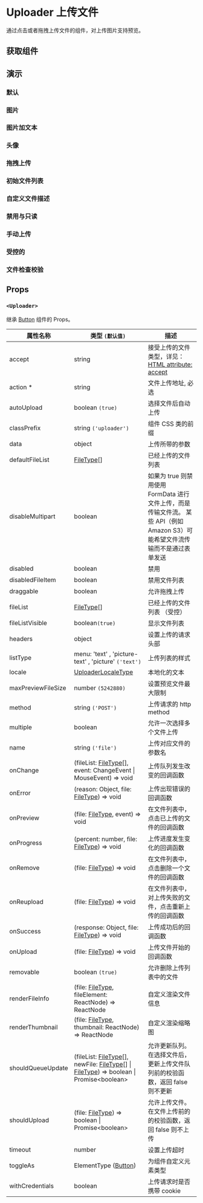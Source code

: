 # Uploader 上传文件

通过点击或者拖拽上传文件的组件，对上传图片支持预览。

## 获取组件

<!--{include:<import-guide>}-->

## 演示

### 默认

<!--{include:`basic.md`}-->

### 图片

<!--{include:`picture.md`}-->

### 图片加文本

<!--{include:`picture-text.md`}-->

### 头像

<!--{include:`avatar.md`}-->

### 拖拽上传

<!--{include:`drag-and-drop.md`}-->

### 初始文件列表

<!--{include:`file-list.md`}-->

### 自定义文件描述

<!--{include:`file-list-custom.md`}-->

### 禁用与只读

<!--{include:`disabled.md`}-->

### 手动上传

<!--{include:`manually.md`}-->

### 受控的

<!--{include:`controlled.md`}-->

### 文件检查校验

<!--{include:`check.md`}-->

## Props

### `<Uploader>`

继承 [Button](/zh/components/button/) 组件的 Props。

| 属性名称           | 类型 `(默认值)`                                                                                                              | 描述                                                                                                                          |
| ------------------ | ---------------------------------------------------------------------------------------------------------------------------- | ----------------------------------------------------------------------------------------------------------------------------- |
| accept             | string                                                                                                                       | 接受上传的文件类型，详见：[HTML attribute: accept](https://developer.mozilla.org/en-US/docs/Web/HTML/Attributes/accept)       |
| action \*          | string                                                                                                                       | 文件上传地址, 必选                                                                                                            |
| autoUpload         | boolean `(true)`                                                                                                             | 选择文件后自动上传                                                                                                            |
| classPrefix        | string `('uploader')`                                                                                                        | 组件 CSS 类的前缀                                                                                                             |
| data               | object                                                                                                                       | 上传所带的参数                                                                                                                |
| defaultFileList    | [FileType][file][]                                                                                                           | 已经上传的文件列表                                                                                                            |
| disableMultipart   | boolean                                                                                                                      | 如果为 true 则禁用使用 FormData 进行文件上传，而是传输文件流。 某些 API（例如 Amazon S3）可能希望文件流传输而不是通过表单发送 |
| disabled           | boolean                                                                                                                      | 禁用                                                                                                                          |
| disabledFileItem   | boolean                                                                                                                      | 禁用文件列表                                                                                                                  |
| draggable          | boolean                                                                                                                      | 允许拖拽上传                                                                                                                  |
| fileList           | [FileType][file][]                                                                                                           | 已经上传的文件列表 （受控）                                                                                                   |
| fileListVisible    | boolean`(true)`                                                                                                              | 显示文件列表                                                                                                                  |
| headers            | object                                                                                                                       | 设置上传的请求头部                                                                                                            |
| listType           | menu: 'text' , 'picture-text' , 'picture' `('text')`                                                                         | 上传列表的样式                                                                                                                |
| locale             | [UploaderLocaleType](/zh/guide/i18n/#uploader)                                                                               | 本地化的文本                                                                                                                  |
| maxPreviewFileSize | number `(5242880)`                                                                                                           | 设置预览文件最大限制                                                                                                          |
| method             | string `('POST')`                                                                                                            | 上传请求的 http method                                                                                                        |
| multiple           | boolean                                                                                                                      | 允许一次选择多个文件上传                                                                                                      |
| name               | string `('file')`                                                                                                            | 上传对应文件的参数名                                                                                                          |
| onChange           | (fileList: [FileType][file][], event: ChangeEvent \| MouseEvent) => void                                                     | 上传队列发生改变的回调函数                                                                                                    |
| onError            | (reason: Object, file: [FileType][file]) => void                                                                             | 上传出现错误的回调函数                                                                                                        |
| onPreview          | (file: [FileType][file], event) => void                                                                                      | 在文件列表中，点击已上传的文件的回调函数                                                                                      |
| onProgress         | (percent: number, file: [FileType][file]) => void                                                                            | 上传进度发生变化的回调函数                                                                                                    |
| onRemove           | (file: [FileType][file]) => void                                                                                             | 在文件列表中，点击删除一个文件的回调函数                                                                                      |
| onReupload         | (file: [FileType][file]) => void                                                                                             | 在文件列表中，对上传失败的文件，点击重新上传的回调函数                                                                        |
| onSuccess          | (response: Object, file: [FileType][file]) => void                                                                           | 上传成功后的回调函数                                                                                                          |
| onUpload           | (file: [FileType][file]) => void                                                                                             | 上传文件开始的回调函数                                                                                                        |
| removable          | boolean `(true)`                                                                                                             | 允许删除上传列表中的文件                                                                                                      |
| renderFileInfo     | (file: [FileType][file], fileElement: ReactNode) => ReactNode                                                                | 自定义渲染文件信息                                                                                                            |
| renderThumbnail    | (file: [FileType][file], thumbnail: ReactNode) => ReactNode                                                                  | 自定义渲染缩略图                                                                                                              |
| shouldQueueUpdate  | (fileList: [FileType][file][], newFile: [FileType][file][] &#124; [FileType][file]) => boolean &#124; Promise&lt;boolean&gt; | 允许更新队列。在选择文件后，更新上传文件队列前的校验函数，返回 false 则不更新                                                 |
| shouldUpload       | (file: [FileType][file]) => boolean &#124; Promise&lt;boolean&gt;                                                            | 允许上传文件。在文件上传前的的校验函数，返回 false 则不上传                                                                   |
| timeout            | number                                                                                                                       | 设置上传超时                                                                                                                  |
| toggleAs           | ElementType ([Button](/zh/components/button/))                                                                               | 为组件自定义元素类型                                                                                                          |
| withCredentials    | boolean                                                                                                                      | 上传请求时是否携带 cookie                                                                                                     |

<!--{include:(_common/types/file-type.md)}-->

[file]: #code-ts-file-type-code
